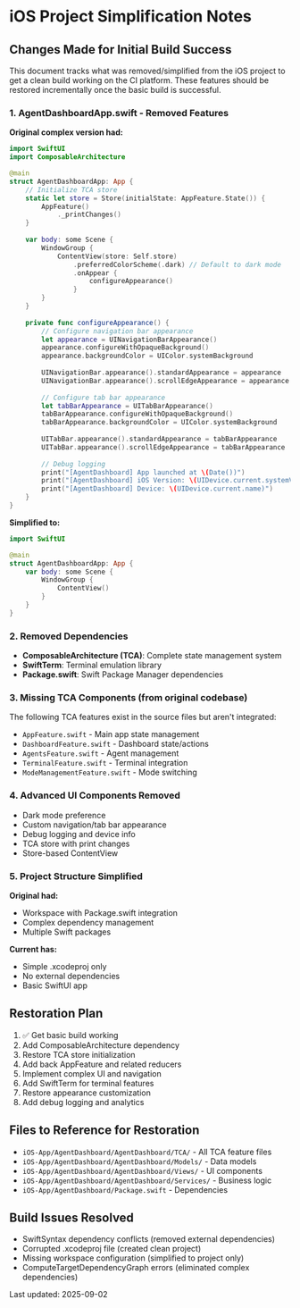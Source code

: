 # iOS Project Simplification Notes

## Changes Made for Initial Build Success

This document tracks what was removed/simplified from the iOS project to get a clean build working on the CI platform. These features should be restored incrementally once the basic build is successful.

### 1. AgentDashboardApp.swift - Removed Features

**Original complex version had:**
```swift
import SwiftUI
import ComposableArchitecture

@main
struct AgentDashboardApp: App {
    // Initialize TCA store
    static let store = Store(initialState: AppFeature.State()) {
        AppFeature()
            ._printChanges()
    }
    
    var body: some Scene {
        WindowGroup {
            ContentView(store: Self.store)
                .preferredColorScheme(.dark) // Default to dark mode
                .onAppear {
                    configureAppearance()
                }
        }
    }
    
    private func configureAppearance() {
        // Configure navigation bar appearance
        let appearance = UINavigationBarAppearance()
        appearance.configureWithOpaqueBackground()
        appearance.backgroundColor = UIColor.systemBackground
        
        UINavigationBar.appearance().standardAppearance = appearance
        UINavigationBar.appearance().scrollEdgeAppearance = appearance
        
        // Configure tab bar appearance
        let tabBarAppearance = UITabBarAppearance()
        tabBarAppearance.configureWithOpaqueBackground()
        tabBarAppearance.backgroundColor = UIColor.systemBackground
        
        UITabBar.appearance().standardAppearance = tabBarAppearance
        UITabBar.appearance().scrollEdgeAppearance = tabBarAppearance
        
        // Debug logging
        print("[AgentDashboard] App launched at \(Date())")
        print("[AgentDashboard] iOS Version: \(UIDevice.current.systemVersion)")
        print("[AgentDashboard] Device: \(UIDevice.current.name)")
    }
}
```

**Simplified to:**
```swift
import SwiftUI

@main
struct AgentDashboardApp: App {
    var body: some Scene {
        WindowGroup {
            ContentView()
        }
    }
}
```

### 2. Removed Dependencies

- **ComposableArchitecture (TCA)**: Complete state management system
- **SwiftTerm**: Terminal emulation library
- **Package.swift**: Swift Package Manager dependencies

### 3. Missing TCA Components (from original codebase)

The following TCA features exist in the source files but aren't integrated:

- `AppFeature.swift` - Main app state management
- `DashboardFeature.swift` - Dashboard state/actions
- `AgentsFeature.swift` - Agent management
- `TerminalFeature.swift` - Terminal integration
- `ModeManagementFeature.swift` - Mode switching

### 4. Advanced UI Components Removed

- Dark mode preference
- Custom navigation/tab bar appearance
- Debug logging and device info
- TCA store with print changes
- Store-based ContentView

### 5. Project Structure Simplified

**Original had:**
- Workspace with Package.swift integration
- Complex dependency management
- Multiple Swift packages

**Current has:**
- Simple .xcodeproj only
- No external dependencies
- Basic SwiftUI app

## Restoration Plan

1. ✅ Get basic build working
2. Add ComposableArchitecture dependency
3. Restore TCA store initialization
4. Add back AppFeature and related reducers
5. Implement complex UI and navigation
6. Add SwiftTerm for terminal features
7. Restore appearance customization
8. Add debug logging and analytics

## Files to Reference for Restoration

- `iOS-App/AgentDashboard/AgentDashboard/TCA/` - All TCA feature files
- `iOS-App/AgentDashboard/AgentDashboard/Models/` - Data models
- `iOS-App/AgentDashboard/AgentDashboard/Views/` - UI components
- `iOS-App/AgentDashboard/AgentDashboard/Services/` - Business logic
- `iOS-App/AgentDashboard/Package.swift` - Dependencies

## Build Issues Resolved

- SwiftSyntax dependency conflicts (removed external dependencies)
- Corrupted .xcodeproj file (created clean project)
- Missing workspace configuration (simplified to project only)
- ComputeTargetDependencyGraph errors (eliminated complex dependencies)

Last updated: 2025-09-02